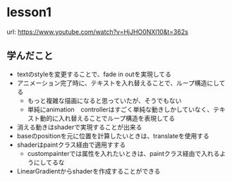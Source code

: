 # lesson1

url: https://www.youtube.com/watch?v=HjJHO0NXI10&t=362s

## 学んだこと

- textのstyleを変更することで、fade in outを実現してる
- アニメーション完了時に、テキストを入れ替えることで、ループ構造にしてる
  - もっと複雑な描画になると思っていたが、そうでもない
  - 単純にanimation　controllerはすごく単純な動きしかしていなく、テキスト動的に入れ替えることでループ構造を表現してる
- 消える動きはshaderで実現することが出来る
- baseのpositionを元に位置を計算したいときは、translateを使用する
- shaderはpaintクラス経由で適用すする
  - custompainterでは属性を入れたいときは、paintクラス経由で入れるようにしてるな
- LinearGradientからshaderを作成することができる